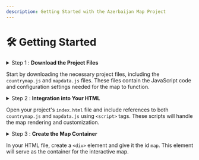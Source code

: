 ```yaml
---
description: Getting Started with the Azerbaijan Map Project
---
```


# 🛠 Getting Started

<details>

<summary>Step 1 : <strong>Download the Project Files</strong></summary>



</details>

Start by downloading the necessary project files, including the `countrymap.js` and `mapdata.js` files. These files contain the JavaScript code and configuration settings needed for the map to function.

<details>

<summary>Step 2 : <strong>Integration into Your HTML</strong></summary>



</details>

Open your project's `index.html` file and include references to both `countrymap.js` and `mapdata.js` using `<script>` tags. These scripts will handle the map rendering and customization.

<details>

<summary>Step 3 : <strong>Create the Map Container</strong></summary>



</details>

In your HTML file, create a `<div>` element and give it the id `map`. This element will serve as the container for the interactive map.
